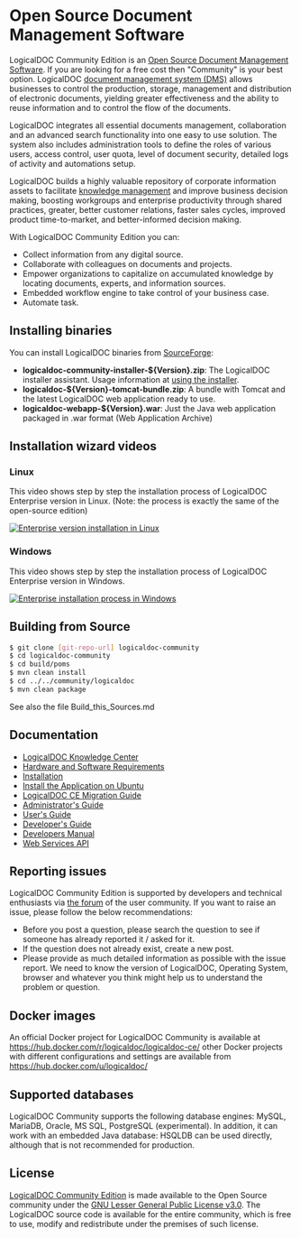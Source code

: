 # Open Source Document Management Software
LogicalDOC Community Edition is an [Open Source Document Management Software](https://www.logicaldoc.com/download-logicaldoc-community). If you are looking for a free cost then "Community" is your best option. LogicalDOC [document management system (DMS)](https://www.logicaldoc.com/solutions/document-management) allows businesses to control the production, storage, management and distribution of electronic documents, yielding greater effectiveness and the ability to reuse information and to control the flow of the documents.

LogicalDOC integrates all essential documents management, collaboration and an advanced search functionality into one easy to use solution. The system also includes administration tools to define the roles of various users, access control, user quota, level of document security, detailed logs of activity and automations setup.

LogicalDOC builds a highly valuable repository of corporate information assets to facilitate [knowledge management](https://www.logicaldoc.com/solutions/knowledge-management) and improve business decision making, boosting workgroups and enterprise productivity through shared practices, greater, better customer relations, faster sales cycles, improved product time-to-market, and better-informed decision making.

With LogicalDOC Community Edition you can:
 * Collect information from any digital source.
 * Collaborate with colleagues on documents and projects.
 * Empower organizations to capitalize on accumulated knowledge by locating documents, experts, and information sources.
 * Embedded workflow engine to take control of your business case.
 * Automate task.
 
## Installing binaries
You can install LogicalDOC binaries from [SourceForge](https://sourceforge.net/projects/logicaldoc/):
 * **logicaldoc-community-installer-${Version}.zip**: The LogicalDOC installer assistant. Usage information at [using the installer](https://docs.logicaldoc.com/en/installation).
 * **logicaldoc-${Version}-tomcat-bundle.zip**: A bundle with Tomcat and the latest LogicalDOC web application ready to use.
 * **logicaldoc-webapp-${Version}.war**: Just the Java web application packaged in .war format (Web Application Archive)

## Installation wizard videos
### Linux
This video shows step by step the installation process of LogicalDOC Enterprise version in Linux.
(Note: the process is exactly the same of the open-source edition)

[![Enterprise version installation in Linux](https://img.youtube.com/vi/Al2Pi5e1wi0/0.jpg)](https://youtu.be/Al2Pi5e1wi0 "Enterprise version installation in Linux")

### Windows
This video shows step by step the installation process of LogicalDOC Enterprise version in Windows.

[![Enterprise installation process in Windows](https://img.youtube.com/vi/mmshkU6_glQ/0.jpg)](https://youtu.be/mmshkU6_glQ "Enterprise installation process in Windows")

## Building from Source
```sh
$ git clone [git-repo-url] logicaldoc-community
$ cd logicaldoc-community
$ cd build/poms
$ mvn clean install
$ cd ../../community/logicaldoc
$ mvn clean package
```

See also the file Build_this_Sources.md

## Documentation
 * [LogicalDOC Knowledge Center](https://docs.logicaldoc.com)
 * [Hardware and Software Requirements](https://www.logicaldoc.com/resources/system-requirements)
 * [Installation](https://docs.logicaldoc.com/en/installation)
 * [Install the Application on Ubuntu](https://docs.logicaldoc.com/en/installation/install-on-ubuntu/install-logicaldoc-ubuntu)
 * [LogicalDOC CE Migration Guide](https://wiki.logicaldoc.com/wiki/LogicalDOC_CE_Migration_Guide)
 * [Administrator's Guide](https://docs.logicaldoc.com/en/system/general-informations)
 * [User's Guide](https://docs.logicaldoc.com/en/entering-in-the-system)
 * [Developer's Guide](https://wiki.logicaldoc.com/wiki/Developer_Guide)
 * [Developers Manual](https://www.logicaldoc.com/documents/logicaldoc-devmanual.pdf)
 * [Web Services API](https://docs.logicaldoc.com/en/web-services-api)

## Reporting issues
LogicalDOC Community Edition is supported by developers and technical enthusiasts via [the forum](http://forums.logicaldoc.com) of the user community. If you want to raise an issue, please follow the below recommendations:
 * Before you post a question, please search the question to see if someone has already reported it / asked for it.
 * If the question does not already exist, create a new post. 
 * Please provide as much detailed information as possible with the issue report. We need to know the version of LogicalDOC, Operating System, browser and whatever you think might help us to understand the problem or question.

## Docker images
An official Docker project for LogicalDOC Community is available at https://hub.docker.com/r/logicaldoc/logicaldoc-ce/ other Docker projects with different configurations and settings are available from https://hub.docker.com/u/logicaldoc/

## Supported databases
LogicalDOC Community supports the following database engines: MySQL, MariaDB, Oracle, MS SQL, PostgreSQL (experimental).
In addition, it can work with an embedded Java database: HSQLDB can be used directly, although that is not recommended for production. 

## License
[LogicalDOC Community Edition](https://www.logicaldoc.com/download-logicaldoc-community) is made available to the Open Source community under the [GNU Lesser General Public License v3.0](https://www.gnu.org/licenses/lgpl-3.0.en.html).
The LogicalDOC source code is available for the entire community, which is free to use, modify and redistribute under the premises of such license.

